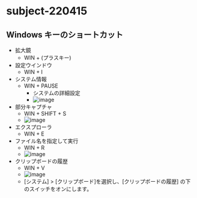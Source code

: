 # subject-220415

## Windows キーのショートカット
- 拡大鏡
  - WIN + (プラスキー) 
- 設定ウインドウ
  - WIN + I
- システム情報
  - WIN + PAUSE
    - システムの詳細設定
    - ![image](https://user-images.githubusercontent.com/1501327/163501422-48554e1a-2afe-479f-9a0d-4100ba869366.png)
- 部分キャプチャ
  - WIN + SHIFT + S
  - ![image](https://user-images.githubusercontent.com/1501327/163501543-eebd97bd-01a6-4760-a63a-8f38ff692af7.png)
- エクスプローラ
  - WIN + E
- ファイル名を指定して実行
  - WIN + R
  - ![image](https://user-images.githubusercontent.com/1501327/163501786-a3350c07-6e3b-4815-aba2-75e9986619a5.png)
- クリップボードの履歴
  - WIN + V
  - ![image](https://user-images.githubusercontent.com/1501327/163502341-d7efe0c1-d859-4ed2-b27b-770fd1850192.png)
  - [システム] > [クリップボード]を選択し、[クリップボードの履歴] の下のスイッチをオンにします。
